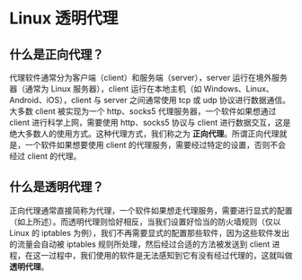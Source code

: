 # Linux 透明代理
## 什么是正向代理？
代理软件通常分为客户端（client）和服务端（server），server 运行在境外服务器（通常为 Linux 服务器），client 运行在本地主机（如 Windows、Linux、Android、iOS），client 与 server 之间通常使用 tcp 或 udp 协议进行数据通信。大多数 client 被实现为一个 http、socks5 代理服务器，一个软件如果想通过 client 进行科学上网，需要使用 http、socks5 协议与 client 进行数据交互，这是绝大多数人的使用方式。这种代理方式，我们称之为 **正向代理**。所谓正向代理就是，一个软件如果想要使用 client 的代理服务，需要经过特定的设置，否则不会经过 client 的代理。

## 什么是透明代理？
正向代理通常直接简称为代理，一个软件如果想走代理服务，需要进行显式的配置（如上所述）。而透明代理则恰好相反，当我们设置好恰当的防火墙规则（仅以 Linux 的 iptables 为例），我们不再需要显式的配置那些软件，因为这些软件发出的流量会自动被 iptables 规则所处理，然后经过合适的方法被发送到 client 进程，在这一过程中，我们使用的软件是无法感知到它有没有经过代理的，这就叫做 **透明代理**。
